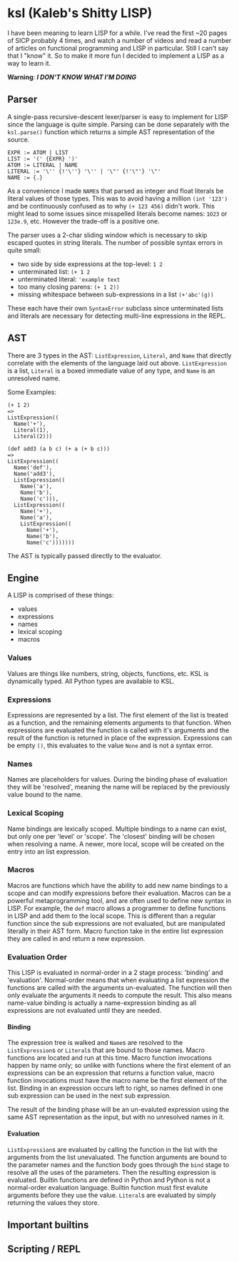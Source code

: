 # ksl (Kaleb's Shitty LISP)

I have been meaning to learn LISP for a while.
I've read the first ~20 pages of SICP probably 4 times,
and watch a number of videos and read a number of articles on functional programming and LISP in particular.
Still I can't say that I "know" it.
So to make it more fun I decided to implement a LISP as a way to learn it.

__Warning__: ___I DON'T KNOW WHAT I'M DOING___

## Parser

A single-pass recursive-descent lexer/parser is easy to implement for LISP since the language is quite simple.
Parsing can be done separately with the `ksl.parse()` function which returns a simple AST representation of the source.

```
EXPR := ATOM | LIST
LIST := '(' {EXPR} ')'
ATOM := LITERAL | NAME
LITERAL := '\'' {!'\''} '\'' | '\"' {!'\"'} '\"'
NAME := {.}
```

As a convenience I made `NAME`s that parsed as integer and float literals be literal values of those types.
This was to avoid having a million `(int '123')` and be continuously confused as to why `(+ 123 456)` didn't work.
This might lead to some issues since misspelled literals become names: `1O23` or `123e.9`, etc.
However the trade-off is a positive one.

The parser uses a 2-char sliding window which is necessary to skip escaped quotes in string literals.
The number of possible syntax errors in quite small:

* two side by side expressions at the top-level: `1 2`
* unterminated list: `(+ 1 2`
* unterminated literal: `'example text`
* too many closing parens: `(+ 1 2))`
* missing whitespace between sub-expressions in a list `(+'abc'(g))`

These each have their own `SyntaxError` subclass since unterminated lists and literals are necessary for detecting multi-line expressions in the REPL.

## AST

There are 3 types in the AST: `ListExpression`, `Literal`, and `Name` that directly correlate with the elements of the language laid out above.
`ListExpression` is a list, `Literal` is a boxed immediate value of any type, and `Name` is an unresolved name.

Some Examples:

```
(+ 1 2)
=>
ListExpression((
  Name('+'),
  Literal(1),
  Literal(2)))
```

```
(def add3 (a b c) (+ a (+ b c)))
=>
ListExpression((
  Name('def'),
  Name('add3'),
  ListExpression((
    Name('a'),
    Name('b'),
    Name('c'))),
  ListExpression((
    Name('+'),
    Name('a'),
    ListExpression((
      Name('+'),
      Name('b'),
      Name('c')))))))
```

The AST is typically passed directly to the evaluator.

## Engine

A LISP is comprised of these things:
* values
* expressions
* names
* lexical scoping
* macros

### Values

Values are things like numbers, string, objects, functions, etc.
KSL is dynamically typed.
All Python types are available to KSL.

### Expressions

Expressions are represented by a list.
The first element of the list is treated as a function, and the remaining elements arguments to that function.
When expressions are evaluated the function is called with it's arguments and the result of the function is returned in place of the expression.
Expressions can be empty `()`, this evaluates to the value `None` and is not a syntax error.

### Names

Names are placeholders for values.
During the binding phase of evaluation they will be 'resolved', meaning the name will be replaced by the previously value bound to the name.

### Lexical Scoping

Name bindings are lexically scoped.
Multiple bindings to a name can exist, but only one per 'level' or 'scope'.
The 'closest' binding will be chosen when resolving a name.
A newer, more local, scope will be created on the entry into an list expression.

### Macros

Macros are functions which have the ability to add new name bindings to a scope and can modify expressions before their evaluation.
Macros can be a powerful metaprogramming tool, and are often used to define new syntax in LISP.
For example, the `def` macro allows a programmer to define functions in LISP and add them to the local scope.
This is different than a regular function since the sub expressions are not evaluated, but are manipulated literally in their AST form.
Macro function take in the entire list expression they are called in and return a new expression.

### Evaluation Order

This LISP is evaluated in normal-order in a 2 stage process: 'binding' and 'evaluation'.
Normal-order means that when evaluating a list expression the functions are called with the arguments un-evaluated.
The function will then only evaluate the arguments it needs to compute the result.
This also means name-value binding is actually a name-expression binding as all expressions are not evaluated until they are needed.

#### Binding

The expression tree is walked and `Name`s are resolved to the `ListExpression`s or `Literal`s that are bound to those names.
Macro functions are located and run at this time.
Macro function invocations happen by name only;
so unlike with functions where the first element of an expressions can be an expression that returns a function value,
macro function invocations must have the macro name be the first element of the list.
Binding in an expression occurs left to right, so names defined in one sub expression can be used in the next sub expression.

The result of the binding phase will be an un-evaluted expression using the same AST representation as the input,
but with no unresolved names in it.

#### Evaluation

`ListExpression`s are evaluated by calling the function in the list with the arguments from the list unevaluated.
The function arguments are bound to the parameter names and the function body goes through the `bind` stage to resolve all the uses of the parameters.
Then the resulting expression is evaluated.
Builtin functions are defined in Python and Python is not a normal-order evaluation language.
Builtin function must first evalute arguments before they use the value.
`Literal`s are evaluated by simply returning the values they store.

## Important builtins

## Scripting / REPL
